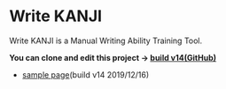# Write KANJI

Write KANJI is a Manual Writing Ability Training Tool.

**You can clone and edit this project → [build v14(GitHub)](https://github.com/cs15042/WriteKANJI_div)**
- [sample page](https://cs15042.github.io/WriteKANJI/)(build v14 2019/12/16)